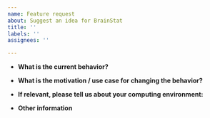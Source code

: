 ```yaml
---
name: Feature request
about: Suggest an idea for BrainStat
title: ''
labels: ''
assignees: ''

---
```


* **What is the current behavior?**


* **What is the motivation / use case for changing the behavior?**


* **If relevant, please tell us about your computing environment:** 
  

* **Other information**
